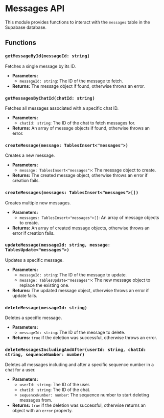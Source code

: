 # Messages API

This module provides functions to interact with the `messages` table in the Supabase database.

## Functions

### `getMessageById(messageId: string)`

Fetches a single message by its ID.

- **Parameters:**
  - `messageId: string`: The ID of the message to fetch.
- **Returns:** The message object if found, otherwise throws an error.

### `getMessagesByChatId(chatId: string)`

Fetches all messages associated with a specific chat ID.

- **Parameters:**
  - `chatId: string`: The ID of the chat to fetch messages for.
- **Returns:** An array of message objects if found, otherwise throws an error.

### `createMessage(message: TablesInsert<"messages">)`

Creates a new message.

- **Parameters:**
  - `message: TablesInsert<"messages">`: The message object to create.
- **Returns:** The created message object, otherwise throws an error if creation fails.

### `createMessages(messages: TablesInsert<"messages">[])`

Creates multiple new messages.

- **Parameters:**
  - `messages: TablesInsert<"messages">[]`: An array of message objects to create.
- **Returns:** An array of created message objects, otherwise throws an error if creation fails.

### `updateMessage(messageId: string, message: TablesUpdate<"messages">)`

Updates a specific message.

- **Parameters:**
  - `messageId: string`: The ID of the message to update.
  - `message: TablesUpdate<"messages">`: The new message object to replace the existing one.
- **Returns:** The updated message object, otherwise throws an error if update fails.

### `deleteMessage(messageId: string)`

Deletes a specific message.

- **Parameters:**
  - `messageId: string`: The ID of the message to delete.
- **Returns:** `true` if the deletion was successful, otherwise throws an error.

### `deleteMessagesIncludingAndAfter(userId: string, chatId: string, sequenceNumber: number)`

Deletes all messages including and after a specific sequence number in a chat for a user.

- **Parameters:**
  - `userId: string`: The ID of the user.
  - `chatId: string`: The ID of the chat.
  - `sequenceNumber: number`: The sequence number to start deleting messages from.
- **Returns:** `true` if the deletion was successful, otherwise returns an object with an `error` property.